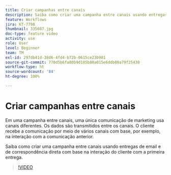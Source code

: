 ```yaml
---
title: Criar campanhas entre canais
description: Saiba como criar uma campanha entre canais usando entregas de email e de correspondência direta com base na interação do cliente com a primeira entrega.
feature: Workflows
jira: KT-7798
thumbnail: 335607.jpg
doc-type: feature video
activity: use
role: User
level: Beginner
team: TM
exl-id: 297db41d-38d6-4fd4-b72b-0615ce23b981
source-git-commit: 770d5b6fa80b9d105b80a015e6ddb80a79f25430
workflow-type: ht
source-wordcount: '84'
ht-degree: 100%

---
```


# Criar campanhas entre canais

Em uma campanha entre canais, uma única comunicação de marketing usa canais diferentes. Os dados são transmitidos entre os canais. O cliente recebe a comunicação por meio de vários canais com base, por exemplo, na interação com a comunicação anterior.

Saiba como criar uma campanha entre canais usando entregas de email e de correspondência direta com base na interação do cliente com a primeira entrega.

>[!VIDEO](https://video.tv.adobe.com/v/335607?quality=12&learn=on)

